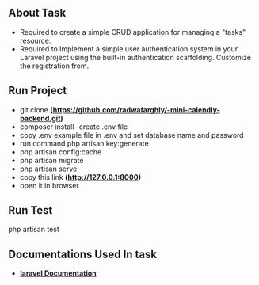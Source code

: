 ## About Task

- Required to create a simple CRUD application for managing a &quot;tasks&quot;
resource.
- Required to Implement a simple user authentication system in your Laravel project using the built-in
authentication scaffolding. Customize the registration from. 

## Run Project

-   git clone **(https://github.com/radwafarghly/-mini-calendly-backend.git)**
-   composer install
    -create .env file
-   copy .env example file in .env and set database name and password
-   run command php artisan key:generate
-   php artisan config:cache
-   php artisan migrate
-   php artisan serve
-   copy this link **(http://127.0.0.1:8000)**
-   open it in browser

## Run Test

php artisan test

## Documentations Used In task

-   **[laravel Documentation](https://laravel.com/docs/9.x)**
